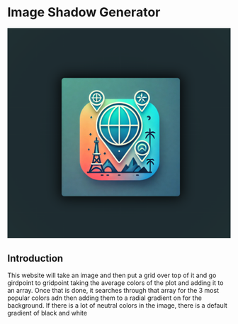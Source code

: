 # Image Shadow Generator

![Image of project](src/Assets/Images/Image-Shadow1.png)

## Introduction
This website will take an image and then put a grid over top of it and go girdpoint to gridpoint taking the average colors of the plot and adding it to an array. Once that is done, it searches through that array for the 3 most popular colors adn then adding them to a radial gradient on for the background. If there is a lot of neutral colors in the image, there is a default gradient of black and white